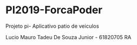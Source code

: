 # PI2019-ForcaPoder

Projeto pi- Aplicativo patio de veiculos

Lucio Mauro Tadeu De Souza Junior - 61820705 RA
